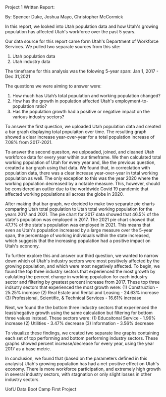 Project 1 Written Report:

By: Spencer Duke, Joshua Mayo, Christopher McCormick

In this report, we looked into Utah population data and how Utah's growing population has affected Utah's workforce over the past 5 years. 

Our data source for this report came form Utah's Department of Workforce Services. We pulled two separate sources from this site:
1. Utah population data
2. Utah industry data

The timeframe for this analysis was the folowing 5-year span: Jan 1, 2017 - Dec 31,2021

The questions we were aiming to answer were:
1. How much has Utah’s total population and working population changed?
2. How has the growth in population affected Utah's employment-to-population ratio?
3. Has the population growth had a positive or negative impact on the various industry sectors?

To answer the first question, we uploaded Utah population data and created a bar graph displaying total populaiton over time. The resulting graph showed a clear increase year-over-year for a total population increase of 7.08% from 2017-2021. 

To answer the second quesiton, we uplpoaded, joined, and cleaned Utah workforce data for every year within our timeframe. We then calculated total working population of Utah for every year and, like the previous question, created a bar graph using that data. We found that, in correclation with population data, there was a clear increase year-over-year in total working population as well. The only exception to this was the year 2020 where the working population decreased by a notable measure. This, however, should be considered an outlier due to the worldwide Covid 19 pandemic that affected working populations all across the globe in 2020. 

After making that bar graph, we decided to make two separate pie charts comparing Utah total population to Utah total working population for the years 2017 and 2021. The pie chart for 2017 data showed that 46.5% of the state's population was employed in 2017. The 2021 pie chart showed that 47.7% of the state's population was employed in 2021. This means that even as Utah's population increased by a large measure over the 5-year span, the percentage of working individuals within the state increased, which suggests that the increasing population had a positive impact on Utah's economy. 

To further explore this and answer our third question, we wanted to narrow down which of Utah's industry sectors were most positively affected by the growing population, and which were most negatively affected. To begin, we found the top three industry sectors that experienced the most growth by calulating the percent change in working population for each industry sector and filtering by greatest percent increase from 2017. These top three indsutry sectors that experienced the most growth were:
(1) Construction - 25.25% increase
(2) Real Estate and Rental and Leasing - 24.63% increase
(3) Professional, Scientific, & Technical Services - 16.61% increase

Next, we found the the bottom three industry sectors that experienced the least/negative growth using the same calculation but filtering for bottom three values instead. These sectors were:
(1) Educaitonal Service - 1.99% increase
(2) Utilities - 3.47% decrease
(3) Information - 3.56% decrease

To visualize these findings, we created two separate line graphs containing each set of top performing and bottom performing industry sectors. These graphs showed percent increase/decrease for every year, using the year 2017 as a base metric. 

In conclusion, we found that (based on the parameters defined in this analysis) Utah's growing population has had a net-positive effect on Utah's economy. There is more workforce participation, and extremely high growth in several industry sectors, with stagnation or only slight losses in other industry sectors. 

UofU Data Boot Camp First Project
